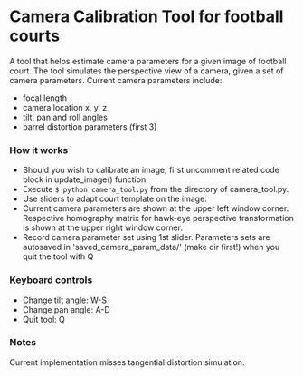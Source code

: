 # Camera Calibration Tool for football courts

A tool that helps estimate camera parameters for a given image of football court. The tool simulates the perspective view of a camera, given a set of camera parameters. 
Current camera parameters include:
- focal length
- camera location x, y, z
- tilt, pan and roll angles
- barrel distortion parameters (first 3)

### How it works
- Should you wish to calibrate an image, first uncomment related code block in update_image() function.
- Execute ```$ python camera_tool.py``` from the directory of camera_tool.py.
- Use sliders to adapt court template on the image.
- Current camera parameters are shown at the upper left window corner. Respective homography matrix for hawk-eye perspective transformation is shown at the upper right window corner.
- Record camera parameter set using 1st slider. Parameters sets are autosaved in 'saved_camera_param_data/' (make dir first!) when you quit the tool with Q

### Keyboard controls
- Change tilt angle: W-S
- Change pan angle: A-D
- Quit tool: Q

### Notes
Current implementation misses tangential distortion simulation.